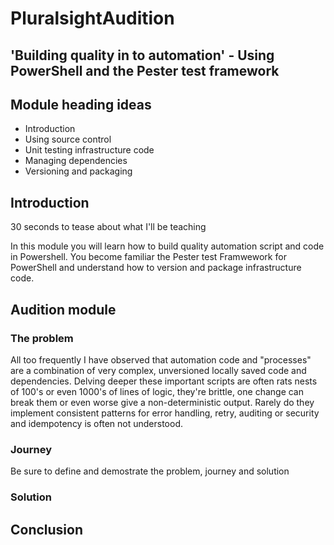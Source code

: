 # PluralsightAudition

## 'Building quality in to automation' - Using PowerShell and the Pester test framework

## Module heading ideas

* Introduction
* Using source control 
* Unit testing infrastructure code
* Managing dependencies
* Versioning and packaging

## Introduction
30 seconds to tease about what I'll be teaching

In this module you will learn how to build quality automation script and code in Powershell. You become familiar the Pester test Framwework for PowerShell and understand how to version and package infrastructure code.

## Audition module

### The problem
All too frequently I have observed that automation code and "processes" are a combination of very complex, unversioned locally saved code and dependencies. Delving deeper these important scripts are often rats nests of 100's or even 1000's of lines of logic, they're brittle, one change can break them or even worse give a non-deterministic output. Rarely do they implement consistent patterns for error handling, retry, auditing or security and idempotency is often not understood.

### Journey
Be sure to define and demostrate the problem, journey and solution

### Solution

## Conclusion